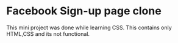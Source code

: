 # Facebook Sign-up page clone
This mini project was done while learning CSS. This contains only HTML,CSS and its not functional.
